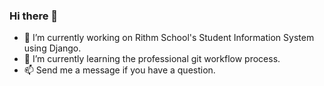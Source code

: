 ### Hi there 👋
<ul>
<li>🔭  I’m currently working on Rithm School's Student Information System using Django. </li>
<li>🌱  I’m currently learning the professional git workflow process. </li>
<li>📫  Send me a message if you have a question. </li>
</ul>

<!--
**vcheng33/vcheng33** is a ✨ _special_ ✨ repository because its `README.md` (this file) appears on your GitHub profile.

Here are some ideas to get you started:

- 🔭 I’m currently working on ...
- 🌱 I’m currently learning ...
- 👯 I’m looking to collaborate on ...
- 🤔 I’m looking for help with ...
- 💬 Ask me about ...
- 📫 How to reach me: ...
- 😄 Pronouns: ...
- ⚡ Fun fact: ...
-->
